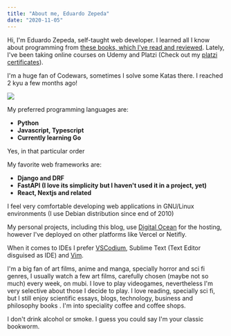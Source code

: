 ```yaml
---
title: "About me, Eduardo Zepeda"
date: "2020-11-05"
---
```


Hi, I'm Eduardo Zepeda, self-taught web developer. I learned all I know about programming from [these books, which I've read and reviewed](en/books-ive-read-and-reviews/). Lately, I've been taking online courses on Udemy and Platzi (Check out my [platzi certificates](https://platzi.com/@eduardo-zepeda/)).

I'm a huge fan of Codewars, sometimes I solve some Katas there. I reached 2 kyu a few months ago!

[![](https://www.codewars.com/users/EduardoZepeda/badges/small)](https://www.codewars.com/users/EduardoZepeda)

My preferred programming languages are:

- **Python**
- **Javascript, Typescript**
- **Currently learning Go**

Yes, in that particular order

My favorite web frameworks are:

- **Django and DRF**
- **FastAPI (I love its simplicity but I haven't used it in a project, yet)**
- **React, Nextjs and related**

I feel very comfortable developing web applications in GNU/Linux environments (I use Debian distribution since end of 2010)

My personal projects, including this blog, use [Digital Ocean](https://m.do.co/c/a22240ebb8e7) for the hosting, however I've deployed on other platforms like Vercel or Netifly.

When it comes to IDEs I prefer [VSCodium](https://vscodium.com/), Sublime Text (Text Editor disguised as IDE) and [Vim](https://www.vim.org/).

I'm a big fan of art films, anime and manga, specially horror and sci fi genres, I usually watch a few art films, carefully chosen (maybe not so much) every week, on mubi. I love to play videogames, nevertheless I'm very selective about those I decide to play. I love reading, specially sci fi, but I still enjoy scientific essays, blogs, technology, business and philosophy books . I'm into speciality coffee and coffee shops.

I don't drink alcohol or smoke. I guess you could say I'm your classic bookworm.
